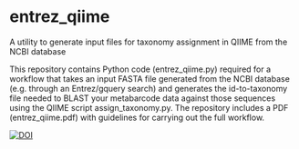 # entrez_qiime

A utility to generate input files for taxonomy assignment in QIIME from the NCBI database

This repository contains Python code (entrez_qiime.py) required for a workflow that takes an input FASTA file generated from the NCBI database (e.g. through an Entrez/gquery search) and generates the id-to-taxonomy file needed to BLAST your metabarcode data against those sequences using the QIIME script assign_taxonomy.py. The repository includes a PDF (entrez_qiime.pdf) with guidelines for carrying out the full workflow.

[![DOI](https://zenodo.org/badge/24221/bakerccm/entrez_qiime.svg)](https://zenodo.org/badge/latestdoi/24221/bakerccm/entrez_qiime)
